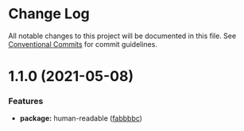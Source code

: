 # Change Log

All notable changes to this project will be documented in this file.
See [Conventional Commits](https://conventionalcommits.org) for commit guidelines.

# 1.1.0 (2021-05-08)


### Features

* **package:** human-readable ([fabbbbc](https://github.com/oadpoaw/packages/commit/fabbbbc7fa04df876138956836ea9f8f501a223d))

